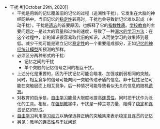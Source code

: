 - 干扰 #[[October 29th, 2020]] 
    - 干扰是用新的记忆覆盖旧的记忆的过程（追溯性干扰）。它发生在大脑的神经网络中。当旧记忆的[稳定性](https://supermemo.guru/wiki/Stability)较高时，干扰也会导致新记忆难以形成（主动干扰）。干扰是[遗忘](https://supermemo.guru/wiki/Forgetting)的首要原因，也解释了它的[指数性质](https://supermemo.guru/wiki/Exponential_forgetting_via_interference_in_a_Hopfield_network)。[学校教育](https://supermemo.guru/wiki/Problem_of_schooling)的主要问题之一是过大的容量和过快的速度，导致了一种[漏水的学习方法](https://supermemo.guru/wiki/On_the_superiority_of_a_rat_over_a_schooled_human)：在这个过程中，新的知识很容易取代旧的知识，从而使学习的效果降到最低。减少干扰可能是建立记忆[稳定性](https://supermemo.guru/wiki/Stability)的一个重要组成部分，正如[记忆的神经统计模型](https://supermemo.guru/wiki/Neurostatistical_Model_of_Memory)所预测的那样。
    - 必须区分两种形式的干扰:
        - 记忆之间的干扰
        - 单个突触的记忆信号之间的相互干扰。
    - 上述分化是重要的，因为干扰记忆可能会瞄准、加强或削弱相同的突触。同时，相互竞争的信号可能向同一突触传递矛盾的信息。非干扰性记忆可能在突触层面上相互竞争。后一种情况可能导致看似无关的信息的随机[遗忘](https://supermemo.guru/wiki/Forgetting)。
    - 对教育的启示是，[自由学习](https://supermemo.guru/wiki/Free_learning)能最大限度地提高[连贯性](https://supermemo.guru/wiki/Coherence)，同时把干扰作为泛化的工具。相反，在[强制教学](https://supermemo.guru/wiki/Coercive_teaching)中，干扰是一种主导力量，阻碍了[稳定](https://supermemo.guru/wiki/Stability)和[连贯](https://supermemo.guru/wiki/Coherence)记忆的形成。
    - [自由学习](https://supermemo.guru/wiki/Free_learning)利用[学习动力](https://supermemo.guru/wiki/Learn_drive)以确保选择正确的突触集来表示稳定且连贯的记忆
    - 另见：[教学的连贯性与干扰问题](https://supermemo.guru/wiki/Coherence_vs_interference_problem_of_teaching)

